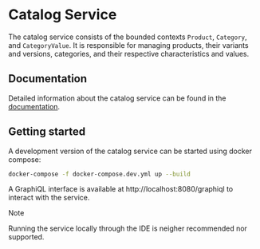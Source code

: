 # Catalog Service

The catalog service consists of the bounded contexts `Product`, `Category`, and `CategoryValue`.
It is responsible for managing products, their variants and versions, categories, and their respective characteristics and values.

## Documentation

Detailed information about the catalog service can be found in the [documentation](https://misarch.github.io/docs/docs/dev-manuals/services/catalog).


## Getting started

A development version of the catalog service can be started using docker compose:

```bash
docker-compose -f docker-compose.dev.yml up --build
```
A GraphiQL interface is available at http://localhost:8080/graphiql to interact with the service.

> [!NOTE]
> Running the service locally through the IDE is neigher recommended nor supported.